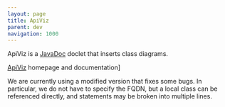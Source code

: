 ```yaml
---
layout: page
title: ApiViz
parent: dev
navigation: 1000
---
```


ApiViz is a [JavaDoc](/javadoc) doclet that inserts class diagrams.

[ApiViz](http://code.google.com/p/apiviz/) homepage and documentation\]

We are currently using a modified version that fixes some bugs. In particular, we do not have to specify the FQDN, but a local class can be referenced directly, and statements may be broken into multiple lines.
